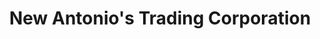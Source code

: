 ---
title: "New Antonio's Trading Corporation"
url: /batangas-city/new-antonios-trading-corporation/
shop: hardware
---